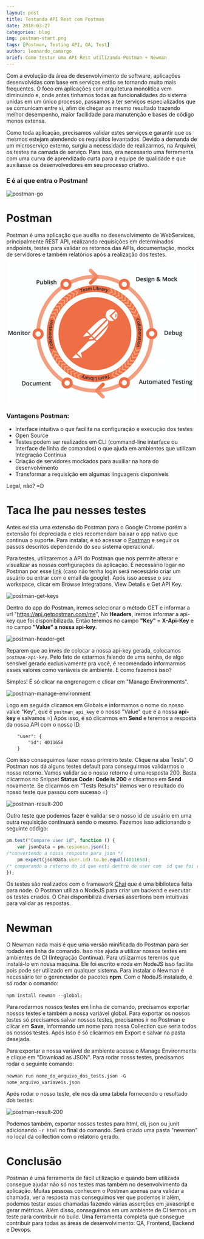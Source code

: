 ```yaml
---
layout: post
title: Testando API Rest com Postman
date: 2018-03-27
categories: blog
img: postman-start.png
tags: [Postman, Testing API, QA, Test]
author: leonardo_camargo
brief: Como testar uma API Rest utilizando Postman + Newman
---
```

<style>


  article .center {
    margin-top: 30px;
    margin-bottom: 30px;
    text-align: center;
}

</style>

Com a evolução da área de desenvolvimento de software, aplicações desenvolvidas com base em serviços estão se tornando muito mais frequentes. O foco em aplicações com arquitetura monolitica vem diminuindo e, onde antes tínhamos todas as funcionalidades do sistema unidas em um único processo, passamos a ter serviços especializados que se comunicam entre si, afim de chegar ao mesmo resultado trazendo melhor desempenho, maior facilidade para manutenção e bases de código menos extensa.

Como toda aplicação, precisamos validar estes serviços e garantir que os mesmos estejam atendendo os requisitos levantados.
Devido a demanda de um microserviço externo, surgiu a necessidade de realizarmos, na Arquivei, os testes na camada de serviço. Para isso, era necessario uma ferramenta com uma curva de aprendizado curta para a equipe de qualidade e que auxiliasse os desenvolvedores em seu processo criativo.


### E é aí que entra o Postman!

![postman-go]({{site.baseurl}}/assets/img/posts/postman-go.gif)

# Postman

Postman é uma aplicação que auxilia no desenvolvimento de WebServices, principalmente REST API, realizando requisições em determinados endpoints, testes para validar os retornos das APIs, documentação, mocks de servidores e também relatórios após a realização dos testes.



<div class="center">
 <img src="/assets/img/posts/postman-info.png" class="img-fluid mb-1"/><br/>
</div>

### Vantagens Postman:
- Interface intuitiva o que facilita na configuração e execução dos testes
- Open Source
- Testes podem ser realizados em CLI (command-line interface ou Interface de linha de comandos) o que ajuda em ambientes que utilizam Integração Contínua
- Criação de servidores mockados para auxiliar na hora do desenvolvimento
- Transformar a requisição em algumas linguagens disponíveis

Legal, não? =D

# Taca lhe pau nesses testes

Antes existia uma extensão do Postman para o Google Chrome porém a extensão foi depreciada e eles recomendam baixar o app nativo que continua o suporte.
Para instalar, é só acessar o [Postman](https://www.getpostman.com/apps) e seguir os passos descritos dependendo do seu sistema operacional.

Para testes, utilizaremos a API do Postman que nos permite alterar e visualizar as nossas configurações da aplicação.
É necessário logar no Postman por esse [link](https://web.postman.co/) (caso não tenha login será necessário criar um usuário ou entrar com o email da google). Após isso acesse o seu workspace, clicar em Browse Integrations, View Details e Get API Key.

![postman-get-keys]({{site.baseurl}}/assets/img/posts/postman-get-key.png)

Dentro do app do Postman, iremos selecionar o método GET e informar a url "https://api.getpostman.com/me", No **Headers**, iremos informar a api-key que foi disponibilizada.
Então teremos no campo **"Key" = X-Api-Key** e no campo **"Value" a nossa api-key**.

![postman-header-get]({{site.baseurl}}/assets/img/posts/postman-headers+get.png)

Reparem que ao invés de colocar a nossa api-key gerada, colocamos ```postman-api-key```. Pelo fato de estarmos falando de uma senha, de algo sensível gerado exclusivamente pra você, é recomendado informarmos esses valores como variáveis de ambiente.
E como fazemos isso?

Simples! É só clicar na engrenagem e clicar em "Manage Environments".

![postman-manage-environment]({{site.baseurl}}/assets/img/posts/postman-manage-environments.png)

Logo em seguida clicamos em Globals e informamos o nome do nosso value "Key", que é ```postman_api_key``` e o nosso "Value" que é a nossa **api-key** e salvamos =)
Após isso, é só clicarmos em **Send** e teremos a resposta da nossa API com o nosso ID.
```{
    "user": {
        "id": 4011658
    }
```
Com isso conseguimos fazer nosso primeiro teste. Clique na aba Tests". O Postman nos dá alguns testes default para conseguirmos validarmos o nosso retorno. Vamos validar se o nosso retorno é uma resposta 200. Basta clicarmos no Snippet **Status Code: Code is 200** e clicarmos em **Send** novamente. Se clicarmos em "Tests Results" iremos ver o resultado do nosso teste que passou com sucesso =)

![postman-result-200]({{site.baseurl}}/assets/img/posts/postman-200.png)

Outro teste que podemos fazer é validar se o nosso id de usuário em uma outra requisição continuará sendo o mesmo. Fazemos isso adicionando o seguinte código:

``` js
pm.test("Compare user id", function () {
    var jsonData = pm.response.json();
/*convertendo a nossa resposta para json */
    pm.expect(jsonData.user.id).to.be.equal(4011658);
/* comparando o retorno do id que está dentro de user com  id que foi retornado no primeiro teste */
});
```
Os testes são realizados com o framework [Chai](http://www.chaijs.com/) que é uma biblioteca feita para node. O Postman utiliza o NodeJS para criar um backend e executar os testes criados. O Chai disponibiliza diversas assertions bem intuitivas para validar as respostas.

# Newman

O Newman nada mais é que uma versão minificada do Postman para ser rodado em linha de comando. Isso nos ajuda a utilizar nossos testes em ambientes de CI (Integração Contínua). Para utilizarmos teremos que instalá-lo em nossa máquina. Ele foi escrito e roda em NodeJS isso facilita pois pode ser utilizado em qualquer sistema. Para instalar o Newman é necessário ter o gerenciador de pacotes **npm**. Com o NodeJS instalado, é só rodar o comando:

 ``` npm install newman --global; ```

Para rodarmos nossos testes em linha de comando, precisamos exportar nossos testes e também a nossa variável global. Para exportar os nossos testes só precisamos salvar nossos testes, precisamos ir no Postman e clicar em **Save**, informando um nome para nossa Collection que seria todos os nossos testes. Após isso é só clicarmos em Export e salvar na pasta desejada.

Para exportar a nossa variável de ambiente acesse o Manage Environments e clique em "Download as JSON".
Para rodar nosss testes, precisamos rodar o seguinte comando:

```newman run nome_do_arquivo_dos_tests.json -G nome_arquivo_variaveis.json```

Após rodar o nosso teste, ele nos dá uma tabela fornecendo o resultado dos testes:

![postman-result-200]({{site.baseurl}}/assets/img/posts/postman-resultado-teste.png)

Podemos também, exportar nossos testes para html, cli, json ou junit adicionando ```-r html``` no final do comando. Será criado uma pasta "newman" no local da collection com o relatorio gerado.

# Conclusão

Postman é uma ferramenta de fácil utilização e quando bem utilizada consegue ajudar não só nos testes mas também no desenvolvimento da aplicação. Muitas pessoas conhecem o Postman apenas para validar a chamada, ver a resposta mas conseguimos ver que podemos ir além, podemos testar essas chamadas fazendo várias asserções em javascript e gerar métricas. Além disso, conseguimos em um ambiente de CI termos um teste para contribuir no build.
Uma ferramenta completa que consegue contribuir para todas as áreas de desenvolvimento: QA, Frontend, Backend e Devops.
